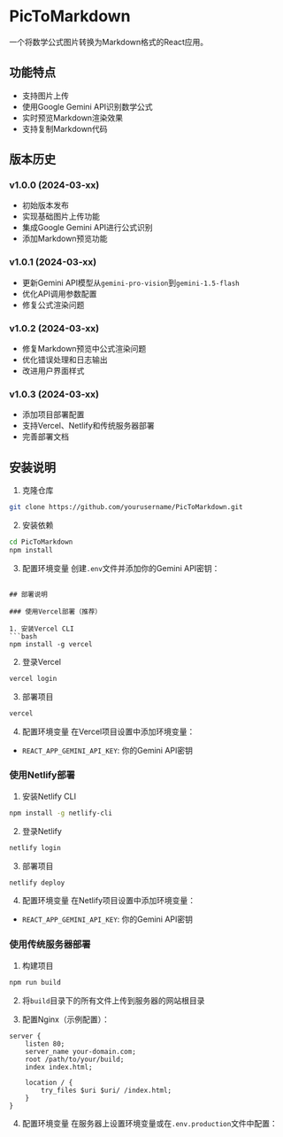 # PicToMarkdown

一个将数学公式图片转换为Markdown格式的React应用。

## 功能特点

- 支持图片上传
- 使用Google Gemini API识别数学公式
- 实时预览Markdown渲染效果
- 支持复制Markdown代码

## 版本历史

### v1.0.0 (2024-03-xx)
- 初始版本发布
- 实现基础图片上传功能
- 集成Google Gemini API进行公式识别
- 添加Markdown预览功能

### v1.0.1 (2024-03-xx)
- 更新Gemini API模型从`gemini-pro-vision`到`gemini-1.5-flash`
- 优化API调用参数配置
- 修复公式渲染问题

### v1.0.2 (2024-03-xx)
- 修复Markdown预览中公式渲染问题
- 优化错误处理和日志输出
- 改进用户界面样式

### v1.0.3 (2024-03-xx)
- 添加项目部署配置
- 支持Vercel、Netlify和传统服务器部署
- 完善部署文档

## 安装说明

1. 克隆仓库
```bash
git clone https://github.com/yourusername/PicToMarkdown.git
```

2. 安装依赖
```bash
cd PicToMarkdown
npm install
```

3. 配置环境变量
创建`.env`文件并添加你的Gemini API密钥： 
```

## 部署说明

### 使用Vercel部署（推荐）

1. 安装Vercel CLI
```bash
npm install -g vercel
```

2. 登录Vercel
```bash
vercel login
```

3. 部署项目
```bash
vercel
```

4. 配置环境变量
在Vercel项目设置中添加环境变量：
- `REACT_APP_GEMINI_API_KEY`: 你的Gemini API密钥

### 使用Netlify部署

1. 安装Netlify CLI
```bash
npm install -g netlify-cli
```

2. 登录Netlify
```bash
netlify login
```

3. 部署项目
```bash
netlify deploy
```

4. 配置环境变量
在Netlify项目设置中添加环境变量：
- `REACT_APP_GEMINI_API_KEY`: 你的Gemini API密钥

### 使用传统服务器部署

1. 构建项目
```bash
npm run build
```

2. 将`build`目录下的所有文件上传到服务器的网站根目录

3. 配置Nginx（示例配置）：
```nginx
server {
    listen 80;
    server_name your-domain.com;
    root /path/to/your/build;
    index index.html;

    location / {
        try_files $uri $uri/ /index.html;
    }
}
```

4. 配置环境变量
在服务器上设置环境变量或在`.env.production`文件中配置：